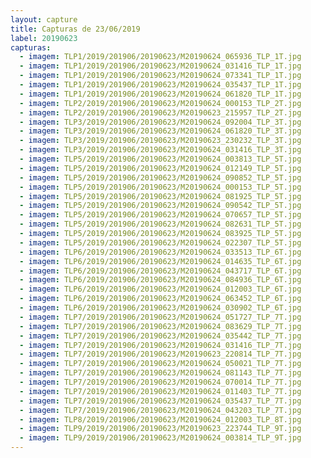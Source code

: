 ```yaml
---
layout: capture
title: Capturas de 23/06/2019
label: 20190623
capturas:
  - imagem: TLP1/2019/201906/20190623/M20190624_065936_TLP_1T.jpg
  - imagem: TLP1/2019/201906/20190623/M20190624_031416_TLP_1T.jpg
  - imagem: TLP1/2019/201906/20190623/M20190624_073341_TLP_1T.jpg
  - imagem: TLP1/2019/201906/20190623/M20190624_035437_TLP_1T.jpg
  - imagem: TLP1/2019/201906/20190623/M20190624_061820_TLP_1T.jpg
  - imagem: TLP2/2019/201906/20190623/M20190624_000153_TLP_2T.jpg
  - imagem: TLP2/2019/201906/20190623/M20190623_215957_TLP_2T.jpg
  - imagem: TLP3/2019/201906/20190623/M20190624_092004_TLP_3T.jpg
  - imagem: TLP3/2019/201906/20190623/M20190624_061820_TLP_3T.jpg
  - imagem: TLP3/2019/201906/20190623/M20190623_230232_TLP_3T.jpg
  - imagem: TLP3/2019/201906/20190623/M20190624_031416_TLP_3T.jpg
  - imagem: TLP5/2019/201906/20190623/M20190624_003813_TLP_5T.jpg
  - imagem: TLP5/2019/201906/20190623/M20190624_012149_TLP_5T.jpg
  - imagem: TLP5/2019/201906/20190623/M20190624_090852_TLP_5T.jpg
  - imagem: TLP5/2019/201906/20190623/M20190624_000153_TLP_5T.jpg
  - imagem: TLP5/2019/201906/20190623/M20190624_081925_TLP_5T.jpg
  - imagem: TLP5/2019/201906/20190623/M20190624_090542_TLP_5T.jpg
  - imagem: TLP5/2019/201906/20190623/M20190624_070657_TLP_5T.jpg
  - imagem: TLP5/2019/201906/20190623/M20190624_082631_TLP_5T.jpg
  - imagem: TLP5/2019/201906/20190623/M20190624_083925_TLP_5T.jpg
  - imagem: TLP5/2019/201906/20190623/M20190624_022307_TLP_5T.jpg
  - imagem: TLP6/2019/201906/20190623/M20190624_033513_TLP_6T.jpg
  - imagem: TLP6/2019/201906/20190623/M20190624_014635_TLP_6T.jpg
  - imagem: TLP6/2019/201906/20190623/M20190624_043717_TLP_6T.jpg
  - imagem: TLP6/2019/201906/20190623/M20190624_084936_TLP_6T.jpg
  - imagem: TLP6/2019/201906/20190623/M20190624_012003_TLP_6T.jpg
  - imagem: TLP6/2019/201906/20190623/M20190624_063452_TLP_6T.jpg
  - imagem: TLP6/2019/201906/20190623/M20190624_030902_TLP_6T.jpg
  - imagem: TLP7/2019/201906/20190623/M20190624_051727_TLP_7T.jpg
  - imagem: TLP7/2019/201906/20190623/M20190624_083629_TLP_7T.jpg
  - imagem: TLP7/2019/201906/20190623/M20190624_035442_TLP_7T.jpg
  - imagem: TLP7/2019/201906/20190623/M20190624_031416_TLP_7T.jpg
  - imagem: TLP7/2019/201906/20190623/M20190623_220814_TLP_7T.jpg
  - imagem: TLP7/2019/201906/20190623/M20190624_050021_TLP_7T.jpg
  - imagem: TLP7/2019/201906/20190623/M20190624_081143_TLP_7T.jpg
  - imagem: TLP7/2019/201906/20190623/M20190624_070014_TLP_7T.jpg
  - imagem: TLP7/2019/201906/20190623/M20190624_011403_TLP_7T.jpg
  - imagem: TLP7/2019/201906/20190623/M20190624_035437_TLP_7T.jpg
  - imagem: TLP7/2019/201906/20190623/M20190624_043203_TLP_7T.jpg
  - imagem: TLP8/2019/201906/20190623/M20190624_012003_TLP_8T.jpg
  - imagem: TLP9/2019/201906/20190623/M20190623_223744_TLP_9T.jpg
  - imagem: TLP9/2019/201906/20190623/M20190624_003814_TLP_9T.jpg
---
```

